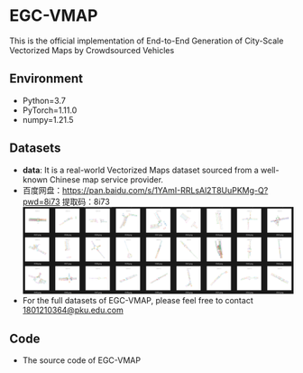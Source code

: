 # EGC-VMAP

This is the official implementation of End-to-End Generation of City-Scale Vectorized Maps by Crowdsourced Vehicles

## Environment
* Python=3.7
* PyTorch=1.11.0
* numpy=1.21.5

## Datasets
* **data**: It is a real-world Vectorized Maps dataset sourced from a well-known Chinese map service provider.
* 百度网盘：https://pan.baidu.com/s/1YAmI-RRLsAl2T8UuPKMg-Q?pwd=8i73 提取码：8i73
  ![Data Examples](./example.png)
* For the full datasets of EGC-VMAP, please feel free to contact 1801210364@pku.edu.com

## Code
* The source code of EGC-VMAP
